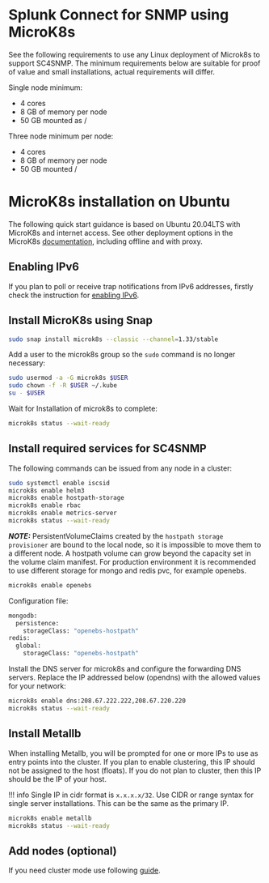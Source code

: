 # Splunk Connect for SNMP using MicroK8s

See the following requirements to use any Linux deployment of Microk8s to support SC4SNMP. 
The minimum requirements below are suitable for proof of value and small installations, actual requirements will differ.

Single node minimum: 

* 4 cores
* 8 GB of memory per node
* 50 GB mounted as /

Three node minimum per node:

* 4 cores
* 8 GB of memory per node
* 50 GB mounted /

# MicroK8s installation on Ubuntu

The following quick start guidance is based on Ubuntu 20.04LTS with MicroK8s and internet access. See other deployment options
in the MicroK8s [documentation](https://microk8s.io/docs), including offline and with proxy. 

## Enabling IPv6

If you plan to poll or receive trap notifications from IPv6 addresses, firstly check the instruction for [enabling 
IPv6](../enable-ipv6.md).

## Install MicroK8s using Snap

```bash
sudo snap install microk8s --classic --channel=1.33/stable
```

Add a user to the microk8s group so the `sudo` command is no longer necessary:
```bash
sudo usermod -a -G microk8s $USER
sudo chown -f -R $USER ~/.kube
su - $USER
```

Wait for Installation of microk8s to complete:
```bash
microk8s status --wait-ready
```

## Install required services for SC4SNMP

The following commands can be issued from any node in a cluster:

```bash
sudo systemctl enable iscsid
microk8s enable helm3
microk8s enable hostpath-storage
microk8s enable rbac
microk8s enable metrics-server
microk8s status --wait-ready
```

**_NOTE:_**
PersistentVolumeClaims created by the `hostpath storage provisioner` are bound to the local node, 
so it is impossible to move them to a different node. A hostpath volume can grow beyond the capacity set in 
the volume claim manifest. For production environment it is recommended to use different storage for mongo and redis pvc,
for example openebs.

```bash
microk8s enable openebs
```
Configuration file:
```bash
mongodb:  
  persistence: 
    storageClass: "openebs-hostpath"
redis:
  global:
    storageClass: "openebs-hostpath"
```

Install the DNS server for microk8s and configure the forwarding DNS servers. Replace the IP addressed below (opendns) with
the allowed values for your network: 

```bash
microk8s enable dns:208.67.222.222,208.67.220.220
microk8s status --wait-ready
```

## Install Metallb

When installing Metallb, you will be prompted for one or more IPs to use as entry points
into the cluster. If you plan to enable clustering, this IP should not be assigned to the host (floats).
If you do not plan to cluster, then this IP should be the IP of your host.

!!! info
    Single IP in cidr format is `x.x.x.x/32`. Use CIDR or range syntax for single server installations. This can be the same as the primary IP.

```bash
microk8s enable metallb
microk8s status --wait-ready
```

## Add nodes (optional)

If you need cluster mode use following [guide](k8s-microk8s-scaling.md#make-microk8s-cluster).